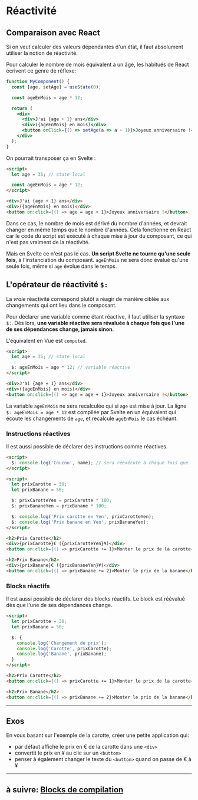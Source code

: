 # Réactivité

## Comparaison avec React

Si on veut calculer des valeurs dépendantes d'un état, il faut absolument utiliser la notion de réactivité.

Pour calculer le nombre de mois équivalent à un âge, les habitués de React écrivent ce genre de réflexe:

```jsx
function MyComponent() {
  const [age, setAge] = useState(0);

  const ageEnMois = age * 12;

  return (
    <div>
      <div>J'ai {age + 1} ans</div>
      <div>({ageEnMois} en mois)</div>
      <button onClick={() => setAge(a => a + 1)}>Joyeux anniversaire !</button>
    </div>
  );
}
```

On pourrait transposer ça en Svelte :

```html
<script>
  let age = 35; // state local

  const ageEnMois = age * 12;
</script>

<div>J'ai {age + 1} ans</div>
<div>({ageEnMois} en mois)</div>
<button on:click={() => age = age + 1}>Joyeux anniversaire !</button>
```

Dans ce cas, le nombre de mois est dérivé du nombre d'années, et devrait changer en même temps que le nombre d'années. Cela fonctionne en React car le code du script est exécuté à chaque mise à jour du composant, ce qui n'est pas vraiment de la réactivité.

Mais en Svelte ce n'est pas le cas. **Un script Svelte ne tourne qu'une seule fois**, à l'instanciation du composant. `ageEnMois` ne sera donc évalué qu'une seule fois, même si `age` évolue dans le temps.

## L'opérateur de réactivité `$:`

La _vraie_ réactivité correspond plutôt à réagir de manière ciblée aux changements qui ont lieu dans le composant.

Pour déclarer une variable comme étant réactive, il faut utiliser la syntaxe `$:`. Dès lors, **une variable réactive sera révaluée à chaque fois que l'une de ses dépendances change, jamais sinon**.

L'équivalent en Vue est `computed`.

```html
<script>
  let age = 35; // state local

  $: ageEnMois = age * 12; // variable réactive
</script>

<div>J'ai {age + 1} ans</div>
<div>({ageEnMois} en mois)</div>
<button on:click={() => age = age + 1}>Joyeux anniversaire !</button>
```

La variable `ageEnMois` ne sera recalculée qui si `age` est mise à jour. La ligne `$: ageEnMois = age * 12` est compilée par Svelte en un équivalent qui écoute les changements de `age`, et recalcule `ageEnMois` le cas échéant.

### Instructions réactives

Il est aussi possible de déclarer des instructions comme réactives.

```html
<script>
  $: console.log('Coucou', name); // sera réexécuté à chaque fois que `name` change
</script>
```

```html
<script>
  let prixCarotte = 30;
  let prixBanane = 50;

  $: prixCarotteYen = prixCarotte * 100;
  $: prixBananeYen = prixBanane * 100;

  $: console.log('Prix carotte en Yen', prixCarotteYen);
  $: console.log('Prix banane en Yen', prixBananeYen);
</script>

<h2>Prix Carotte</h2>
<div>{prixCarotte}€ ({prixCarotteYen}¥)</div>
<button on:click={() => prixCarotte += 1}>Monter le prix de la carotte</button>

<h2>Prix Banane</h2>
<div>{prixBanane}€ ({prixBananeYen}¥)</div>
<button on:click={() => prixBanane += 2}>Monter le prix de la banane</button>
```

### Blocks réactifs

Il est aussi possible de déclarer des blocks réactifs. Le block est réévalué dès que l'une de ses dépendances change.

```html
<script>
  let prixCarotte = 30;
  let prixBanane = 50;

  $: {
    console.log('Changement de prix');
    console.log('Carotte', prixCarotte);
    console.log('Banane', prixBanane);
  }
</script>

<h2>Prix Carotte</h2>
<button on:click={() => prixCarotte += 1}>Monter le prix de la carotte</button>

<h2>Prix Banane</h2>
<button on:click={() => prixBanane += 2}>Monter le prix de la banane</button>
```

---

## Exos

En vous basant sur l'exemple de la carotte, créer une petite application qui:
- par défaut affiche le prix en € de la carotte dans une `<div>`
- convertit le prix en ¥ au clic sur un `<button>`
- penser à également changer le texte du `<button>` quand on passe de € à ¥

---

## à suivre: [Blocks de compilation](./2-3_blocks.md)
